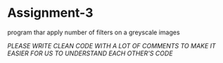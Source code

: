 # Assignment-3
program thar apply number of filters on a greyscale images

*PLEASE WRITE CLEAN CODE WITH A LOT OF COMMENTS TO MAKE IT EASIER FOR US TO UNDERSTAND EACH OTHER'S CODE*
